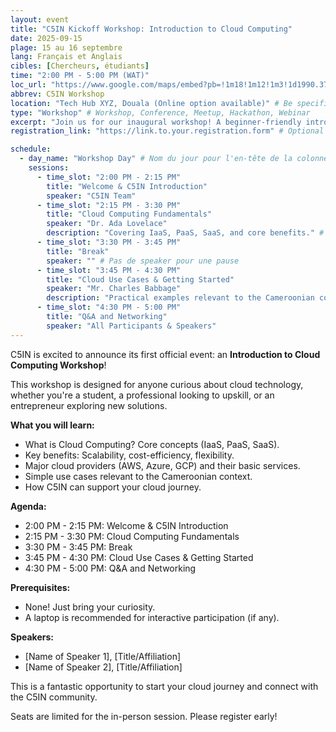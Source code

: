 ```yaml
---
layout: event
title: "C5IN Kickoff Workshop: Introduction to Cloud Computing"
date: 2025-09-15 
plage: 15 au 16 septembre
lang: Français et Anglais
cibles: [Chercheurs, étudiants]
time: "2:00 PM - 5:00 PM (WAT)"
loc_url: "https://www.google.com/maps/embed?pb=!1m18!1m12!1m3!1d1990.3785671606165!2d11.500080143147636!3d3.8622094363456614!2m3!1f0!2f0!3f0!3m2!1i1024!2i768!4f13.1!3m3!1m2!1s0x108bcfa23aace247%3A0xe07671abb10169f9!2s%C3%89cole%20Nationale%20Sup%C3%A9rieure%20Polytechnique%20de%20Yaound%C3%A9!5e0!3m2!1sfr!2sfr!4v1748265115918!5m2!1sfr!2sfr"
abbrev: C5IN Workshop
location: "Tech Hub XYZ, Douala (Online option available)" # Be specific
type: "Workshop" # Workshop, Conference, Meetup, Hackathon, Webinar
excerpt: "Join us for our inaugural workshop! A beginner-friendly introduction to the core concepts of cloud computing, its benefits, and key players."
registration_link: "https://link.to.your.registration.form" # Optional

schedule:
  - day_name: "Workshop Day" # Nom du jour pour l'en-tête de la colonne
    sessions:
      - time_slot: "2:00 PM - 2:15 PM"
        title: "Welcome & C5IN Introduction"
        speaker: "C5IN Team"
      - time_slot: "2:15 PM - 3:30 PM"
        title: "Cloud Computing Fundamentals"
        speaker: "Dr. Ada Lovelace"
        description: "Covering IaaS, PaaS, SaaS, and core benefits." # Optionnel
      - time_slot: "3:30 PM - 3:45 PM"
        title: "Break"
        speaker: "" # Pas de speaker pour une pause
      - time_slot: "3:45 PM - 4:30 PM"
        title: "Cloud Use Cases & Getting Started"
        speaker: "Mr. Charles Babbage"
        description: "Practical examples relevant to the Cameroonian context." # Optionnel
      - time_slot: "4:30 PM - 5:00 PM"
        title: "Q&A and Networking"
        speaker: "All Participants & Speakers"
---
```


C5IN is excited to announce its first official event: an **Introduction to Cloud Computing Workshop**!

This workshop is designed for anyone curious about cloud technology, whether you're a student, a professional looking to upskill, or an entrepreneur exploring new solutions.

**What you will learn:**
*   What is Cloud Computing? Core concepts (IaaS, PaaS, SaaS).
*   Key benefits: Scalability, cost-efficiency, flexibility.
*   Major cloud providers (AWS, Azure, GCP) and their basic services.
*   Simple use cases relevant to the Cameroonian context.
*   How C5IN can support your cloud journey.

**Agenda:**
*   2:00 PM - 2:15 PM: Welcome & C5IN Introduction
*   2:15 PM - 3:30 PM: Cloud Computing Fundamentals
*   3:30 PM - 3:45 PM: Break
*   3:45 PM - 4:30 PM: Cloud Use Cases & Getting Started
*   4:30 PM - 5:00 PM: Q&A and Networking

**Prerequisites:**
*   None! Just bring your curiosity.
*   A laptop is recommended for interactive participation (if any).

**Speakers:**
*   [Name of Speaker 1], [Title/Affiliation]
*   [Name of Speaker 2], [Title/Affiliation]

This is a fantastic opportunity to start your cloud journey and connect with the C5IN community.

Seats are limited for the in-person session. Please register early!